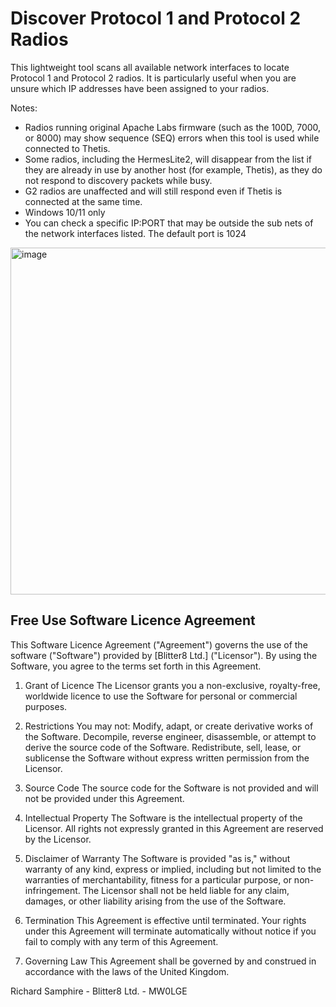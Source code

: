 # Discover Protocol 1 and Protocol 2 Radios

This lightweight tool scans all available network interfaces to locate Protocol 1 and Protocol 2 radios. It is particularly useful when you are unsure which IP addresses have been assigned to your radios.

Notes:
- Radios running original Apache Labs firmware (such as the 100D, 7000, or 8000) may show sequence (SEQ) errors when this tool is used while connected to Thetis.
- Some radios, including the HermesLite2, will disappear from the list if they are already in use by another host (for example, Thetis), as they do not respond to discovery packets while busy.
- G2 radios are unaffected and will still respond even if Thetis is connected at the same time.
- Windows 10/11 only
- You can check a specific IP:PORT that may be outside the sub nets of the network interfaces listed. The default port is 1024

<img width="844" height="555" alt="image" src="https://github.com/user-attachments/assets/831b9b98-4153-4b9f-8784-50f4a98def0e" />

## Free Use Software Licence Agreement

This Software Licence Agreement ("Agreement") governs the use of the software ("Software") provided by [Blitter8 Ltd.] ("Licensor"). By using the Software, you agree to the terms set forth in this Agreement.

1. Grant of Licence
The Licensor grants you a non-exclusive, royalty-free, worldwide licence to use the Software for personal or commercial purposes.

2. Restrictions
You may not:
Modify, adapt, or create derivative works of the Software.
Decompile, reverse engineer, disassemble, or attempt to derive the source code of the Software.
Redistribute, sell, lease, or sublicense the Software without express written permission from the Licensor.

3. Source Code
The source code for the Software is not provided and will not be provided under this Agreement.

4. Intellectual Property
The Software is the intellectual property of the Licensor. All rights not expressly granted in this Agreement are reserved by the Licensor.

5. Disclaimer of Warranty
The Software is provided "as is," without warranty of any kind, express or implied, including but not limited to the warranties of merchantability, fitness for a particular purpose, or non-infringement. The Licensor shall not be held liable for any claim, damages, or other liability arising from the use of the Software.

6. Termination
This Agreement is effective until terminated. Your rights under this Agreement will terminate automatically without notice if you fail to comply with any term of this Agreement.

7. Governing Law
This Agreement shall be governed by and construed in accordance with the laws of the United Kingdom.

Richard Samphire - Blitter8 Ltd. - MW0LGE
